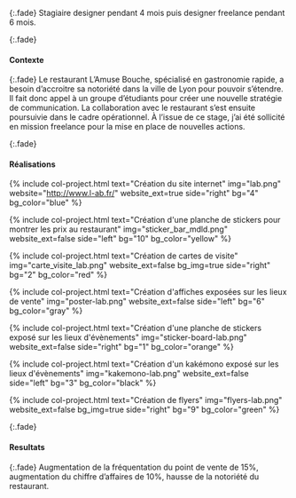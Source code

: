 {:.fade}
Stagiaire designer pendant 4 mois puis designer freelance pendant 6 mois.

{:.fade}
#### Contexte

{:.fade}
Le restaurant L’Amuse Bouche, spécialisé en gastronomie rapide, a besoin d’accroitre sa notoriété dans la ville de Lyon pour pouvoir s’étendre. Il fait donc appel à un groupe d’étudiants pour créer une nouvelle stratégie de communication. La collaboration avec le restaurant s’est ensuite poursuivie dans le cadre opérationnel. À l’issue de ce stage, j’ai été sollicité en mission freelance pour la mise en place de nouvelles actions.

{:.fade}
#### Réalisations

{%
    include col-project.html
    text="Création du site internet"
    img="lab.png"
    website="http://www.l-ab.fr/"
    website_ext=true
    side="right"
    bg="4"
    bg_color="blue"
%}

{%
    include col-project.html
    text="Création d'une planche de stickers pour montrer les prix au restaurant"
    img="sticker_bar_mdld.png"
    website_ext=false
    side="left"
    bg="10"
    bg_color="yellow"
%}

{%
    include col-project.html
    text="Création de cartes de visite"
    img="carte_visite_lab.png"
    website_ext=false
    bg_img=true
    side="right"
    bg="2"
    bg_color="red"
%}

{%
    include col-project.html
    text="Création d'affiches exposées sur les lieux de vente"
    img="poster-lab.png"
    website_ext=false
    side="left"
    bg="6"
    bg_color="gray"
%}

{%
    include col-project.html
    text="Création d'une planche de stickers exposé sur les lieux d'évènements"
    img="sticker-board-lab.png"
    website_ext=false
    side="right"
    bg="1"
    bg_color="orange"
%}

{%
    include col-project.html
    text="Création d'un kakémono exposé sur les lieux d'évènements"
    img="kakemono-lab.png"
    website_ext=false
    side="left"
    bg="3"
    bg_color="black"
%}

{%
    include col-project.html
    text="Création de flyers"
    img="flyers-lab.png"
    website_ext=false
    bg_img=true
    side="right"
    bg="9"
    bg_color="green"
%}

{:.fade}
#### Resultats

{:.fade}
Augmentation de la fréquentation du point de vente de 15%, augmentation du chiffre d’affaires de 10%, hausse de la notoriété du restaurant.